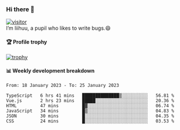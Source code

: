 ### Hi there 👋
[![visitor](https://visitor-badge.glitch.me/badge?page_id=liihuu&right_color=blue)](https://github.com/liihuu)<br>
I’m liihuu, a pupil who likes to write bugs.😄


#### 🏆 Profile trophy
[![trophy](https://github-profile-trophy.vercel.app?username=liihuu&margin-w=16&margin-h=16&rank=-C,-B)](https://github.com/liihuu)


#### 📊 Weekly development breakdown
<!--START_SECTION:waka-->

```text
From: 18 January 2023 - To: 25 January 2023

TypeScript   6 hrs 41 mins   ██████████████▒░░░░░░░░░░   56.81 %
Vue.js       2 hrs 23 mins   █████░░░░░░░░░░░░░░░░░░░░   20.36 %
HTML         47 mins         █▓░░░░░░░░░░░░░░░░░░░░░░░   06.74 %
JavaScript   34 mins         █▒░░░░░░░░░░░░░░░░░░░░░░░   04.83 %
JSON         30 mins         █░░░░░░░░░░░░░░░░░░░░░░░░   04.35 %
CSS          24 mins         █░░░░░░░░░░░░░░░░░░░░░░░░   03.53 %
```

<!--END_SECTION:waka-->

<!--
**liihuu/liihuu** is a ✨ _special_ ✨ repository because its `README.md` (this file) appears on your GitHub profile.

Here are some ideas to get you started:

- 🔭 I’m currently working on ...
- 🌱 I’m currently learning ...
- 👯 I’m looking to collaborate on ...
- 🤔 I’m looking for help with ...
- 💬 Ask me about ...
- 📫 How to reach me: ...
- 😄 Pronouns: ...
- ⚡ Fun fact: ...
-->
